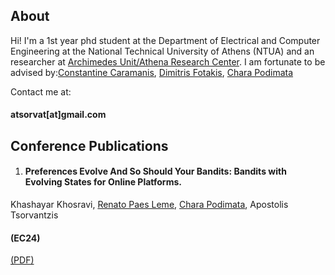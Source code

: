 ## About
Hi! I'm a 1st year phd student at the Department of Electrical and Computer Engineering at the National Technical University of Athens (NTUA) and an researcher at [Archimedes Unit/Athena Research Center](https://archimedesai.gr/en/). I am fortunate to be advised by:[Constantine Caramanis](https://caramanis.github.io/), [Dimitris Fotakis](http://www.softlab.ntua.gr/~fotakis/), [Chara Podimata](https://www.charapodimata.com/)

Contact me at: 
#### atsorvat[at]gmail.com


## Conference Publications
1. #### Preferences Evolve And So Should Your Bandits: Bandits with Evolving States for Online Platforms.
Khashayar Khosravi, [Renato Paes Leme](https://www.renatoppl.com/), [Chara Podimata](https://www.charapodimata.com/), Apostolis Tsorvantzis 
#### (EC24) 
[(PDF)](https://arxiv.org/pdf/2307.11655.pdf) 
